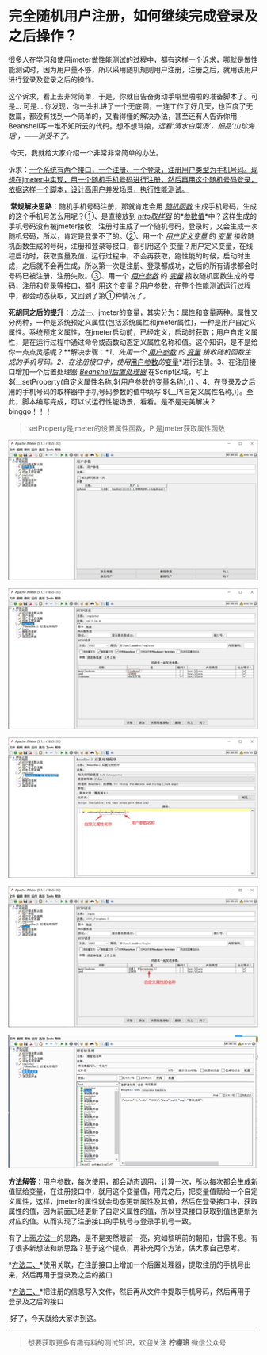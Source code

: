 # 完全随机用户注册，如何继续完成登录及之后操作？

​	很多人在学习和使用jmeter做性能测试的过程中，都有这样一个诉求，哪就是做性能测试时，因为用户量不够，所以采用随机规则用户注册，注册之后，就用该用户进行登录及登录之后的操作。

​	这个诉求，看上去非常简单，于是，你就自告奋勇动手噼里啪啦的准备脚本了。可是... 可是... 你发现，你一头扎进了一个无底洞，一连工作了好几天，也百度了无数篇，都没有找到一个简单的，又看得懂的解决办法，甚至还有人告诉你用Beanshell写一堆不知所云的代码。想不想骂娘，*远看‘清水白菜汤’，细品‘山珍海瑶’，——消受不了。*

​	今天，我就给大家介绍一个非常非常简单的办法。

​	诉求：<u>一个系统有两个接口，一个注册、一个登录，注册用户类型为手机号码。现想在jmeter中实现，用一个随机手机号码进行注册，然后再用这个随机号码登录，依据这样一个脚本，设计高用户并发场景，执行性能测试。</u>

​	**常规解决思路**：随机手机号码注册，那就肯定会用 <u>*随机函数*</u> 生成手机号码，生成的这个手机号怎么用呢？①、是直接放到 *<u>http取样器</u>* 的*<u>参数值</u>*中？这样生成的手机号码没有被jmeter接收，注册时生成了一个随机号码，登录时，又会生成一次随机号码，所以，肯定是登录不了的。②、用一个 *<u>用户定义变量</u>*  的 *<u>变量</u>* 接收随机函数生成的号码，注册和登录等接口，都引用这个 变量？用户定义变量，在线程启动时，获取变量及值，运行过程中，不会再获取，跑性能的时候，启动时生成，之后就不会再生成，所以第一次是注册、登录都成功，之后的所有请求都会时号码已被注册，注册失败。③、用一个 *<u>用户参数</u>* 的 *<u>变量</u>* 接收随机函数生成的号码，注册和登录等接口，都引用这个变量？用户参数，在整个性能测试运行过程中，都会动态获取，又回到了第①种情况了。

​	**死胡同之后的提升**：*<u>方法一</u>*、jmeter的变量，其实分为：属性和变量两种。属性又分两种，一种是系统预定义属性(包括系统属性和jmeter属性)，一种是用户自定义属性。系统预定义属性，在jmeter启动前，已经定义，启动时获取；用户自定义属性，是在运行过程中通过命令或函数动态定义属性名称和值。这个知识，是不是给你一点点灵感呢？**解决步骤：**1、先用一个 *<u>用户参数</u>* 的 *<u>变量</u>* 接收随机函数生成的手机号码。2、在注册接口中，使用*<u>用户参数</u>*的*<u>变量</u>*进行注册。3、在注册接口增加一个后置处理器  *<u>Beanshell后置处理器</u>* 在Script区域，写上 ${\_\_setProperty(自定义属性名称,${用户参数的变量名称},)} 。4、在登录及之后用的手机号码的取样器中手机号码参数的值中填写 ${\_\_P(自定义属性名称,)}。至此，脚本编写完成，可以试运行性能场景，看看。是不是完美解决？binggo！！！

> setProperty是jmeter的设置属性函数，P 是jmeter获取属性函数

![usrparam-1226](image/usrparam-1226.jpg)

![register-1226](image/register-1226.jpg)

![beanparam-1226](image/beanparam-1226.jpg)

![beanname-1226](image/beanname-1226.jpg)

![result-1226](image/result-1226.gif)

​	**方法解答**：用户参数，每次使用，都会动态调用，计算一次，所以每次都会生成新值赋给变量，在注册接口中，就用这个变量值，用完之后，把变量值赋给一个自定义属性，这样，jmeter的属性就会动态更新属性及其值，然后在登录接口中，获取属性的值，因为前面已经更新了自定义属性的值，所以登录接口获取到值也更新为对应的值。从而实现了注册接口的手机号与登录手机号一致。

​	有了上面<u>*方法一*</u>的思路，是不是突然眼前一亮，宛如黎明前的朝阳，甘露不息。有了很多新想法和新思路？基于这个提点，再补充两个方法，供大家自己思考。

*<u>方法二、</u>*使用关联，在注册接口上增加一个后置处理器，提取注册的手机号出来，然后再用于登录及之后的接口

*<u>方法三、</u>*把注册的信息写入文件，然后再从文件中提取手机号码，然后再用于登录及之后的接口

​	好了，今天就给大家讲到这。

---
> 想要获取更多有趣有料的测试知识，欢迎关注 **柠檬班** 微信公众号

